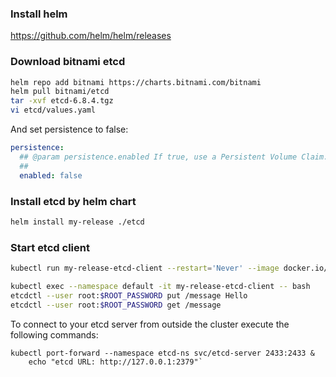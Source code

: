 ### Install helm

https://github.com/helm/helm/releases

### Download bitnami etcd

```sh
helm repo add bitnami https://charts.bitnami.com/bitnami
helm pull bitnami/etcd
tar -xvf etcd-6.8.4.tgz
vi etcd/values.yaml
```

And set persistence to false:

```yaml
persistence:
  ## @param persistence.enabled If true, use a Persistent Volume Claim. If false, use emptyDir.
  ##
  enabled: false
```

### Install etcd by helm chart

```sh
helm install my-release ./etcd
```

### Start etcd client

```sh
kubectl run my-release-etcd-client --restart='Never' --image docker.io/bitnami/etcd:3.5.0-debian-10-r94 --env ROOT_PASSWORD=$(kubectl get secret --namespace default my-release-etcd -o jsonpath="{.data.etcd-root-password}" | base64 --decode) --env ETCDCTL_ENDPOINTS="my-release-etcd.default.svc.cluster.local:2379" --namespace default --command -- sleep infinity
```

```sh
kubectl exec --namespace default -it my-release-etcd-client -- bash
etcdctl --user root:$ROOT_PASSWORD put /message Hello
etcdctl --user root:$ROOT_PASSWORD get /message
```
To connect to your etcd server from outside the cluster execute the following commands:
```
kubectl port-forward --namespace etcd-ns svc/etcd-server 2433:2433 &
    echo "etcd URL: http://127.0.0.1:2379"`

```
